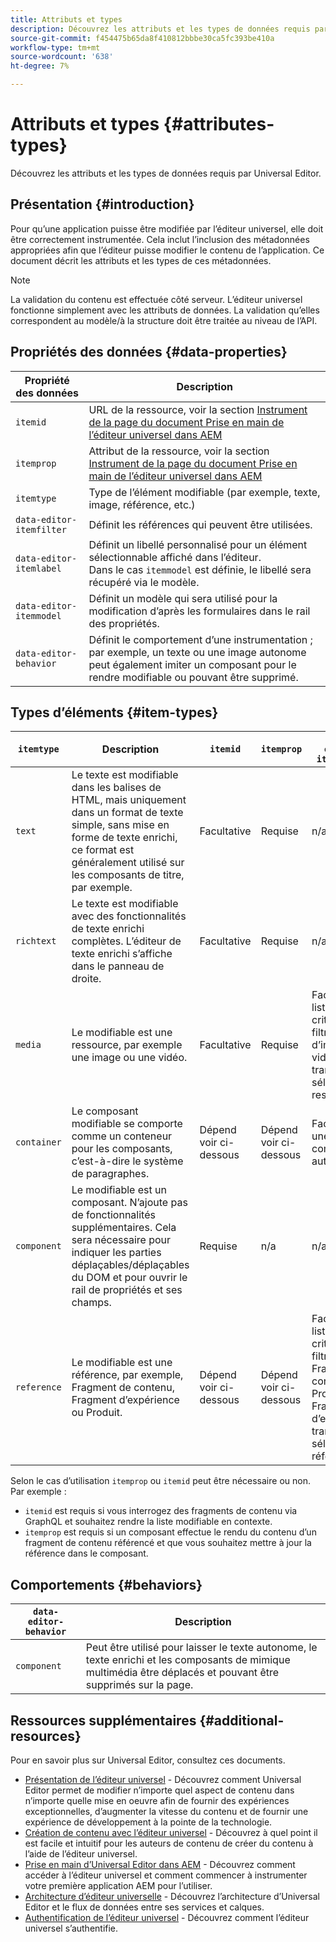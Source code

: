 ```yaml
---
title: Attributs et types
description: Découvrez les attributs et les types de données requis par Universal Editor.
source-git-commit: f454475b65da8f410812bbbe30ca5fc393be410a
workflow-type: tm+mt
source-wordcount: '638'
ht-degree: 7%

---
```



# Attributs et types {#attributes-types}

Découvrez les attributs et les types de données requis par Universal Editor.

## Présentation {#introduction}

Pour qu’une application puisse être modifiée par l’éditeur universel, elle doit être correctement instrumentée. Cela inclut l’inclusion des métadonnées appropriées afin que l’éditeur puisse modifier le contenu de l’application. Ce document décrit les attributs et les types de ces métadonnées.

>[!NOTE]
>
>La validation du contenu est effectuée côté serveur. L’éditeur universel fonctionne simplement avec les attributs de données. La validation qu’elles correspondent au modèle/à la structure doit être traitée au niveau de l’API.

## Propriétés des données {#data-properties}

| Propriété des données | Description |
|---|---|
| `itemid` | URL de la ressource, voir la section [Instrument de la page du document Prise en main de l’éditeur universel dans AEM](getting-started.md#instrument-thepage) |
| `itemprop` | Attribut de la ressource, voir la section [Instrument de la page du document Prise en main de l’éditeur universel dans AEM](getting-started.md#instrument-thepage) |
| `itemtype` | Type de l’élément modifiable (par exemple, texte, image, référence, etc.) |
| `data-editor-itemfilter` | Définit les références qui peuvent être utilisées. |
| `data-editor-itemlabel` | Définit un libellé personnalisé pour un élément sélectionnable affiché dans l’éditeur. <br>Dans le cas `itemmodel` est définie, le libellé sera récupéré via le modèle. |
| `data-editor-itemmodel` | Définit un modèle qui sera utilisé pour la modification d’après les formulaires dans le rail des propriétés. |
| `data-editor-behavior` | Définit le comportement d’une instrumentation ; par exemple, un texte ou une image autonome peut également imiter un composant pour le rendre modifiable ou pouvant être supprimé. |

## Types d’éléments {#item-types}

| `itemtype` | Description | `itemid` | `itemprop` | `data-editor-itemfilter` | `data-editor-itemlabel` | `data-editor-itemmodel` | `data-editor-behvior` |
|---|---|---|---|---|---|---|---|
| `text` | Le texte est modifiable dans les balises de HTML, mais uniquement dans un format de texte simple, sans mise en forme de texte enrichi, ce format est généralement utilisé sur les composants de titre, par exemple. | Facultative | Requise | n/a | Facultative | n/a | Facultative |
| `richtext` | Le texte est modifiable avec des fonctionnalités de texte enrichi complètes. L’éditeur de texte enrichi s’affiche dans le panneau de droite. | Facultative | Requise | n/a | Facultative | n/a | Facultative |
| `media` | Le modifiable est une ressource, par exemple une image ou une vidéo. | Facultative | Requise | Facultatif<br>liste des critères de filtre d’image ou vidéo transmis au sélecteur de ressources | Facultative | n/a | Facultative |
| `container` | Le composant modifiable se comporte comme un conteneur pour les composants, c’est-à-dire le système de paragraphes. | Dépend <br>voir ci-dessous | Dépend <br>voir ci-dessous | Facultatif<br>une liste des composants autorisés ; | Facultative | n/a | n/a |
| `component` | Le modifiable est un composant. N’ajoute pas de fonctionnalités supplémentaires. Cela sera nécessaire pour indiquer les parties déplaçables/déplaçables du DOM et pour ouvrir le rail de propriétés et ses champs. | Requise | n/a | n/a | Facultative | Facultative | n/a |
| `reference` | Le modifiable est une référence, par exemple, Fragment de contenu, Fragment d’expérience ou Produit. | Dépend <br>voir ci-dessous | Dépend <br>voir ci-dessous | Facultatif<br>liste des critères de filtre Fragment de contenu, Produit ou Fragment d’expérience transmis au sélecteur de référence | Facultative | Facultative | n/a |

Selon le cas d’utilisation `itemprop` ou `itemid` peut être nécessaire ou non. Par exemple :

* `itemid` est requis si vous interrogez des fragments de contenu via GraphQL et souhaitez rendre la liste modifiable en contexte.
* `itemprop` est requis si un composant effectue le rendu du contenu d’un fragment de contenu référencé et que vous souhaitez mettre à jour la référence dans le composant.

## Comportements {#behaviors}

| `data-editor-behavior` | Description |
|---|---|
| `component` | Peut être utilisé pour laisser le texte autonome, le texte enrichi et les composants de mimique multimédia être déplacés et pouvant être supprimés sur la page. |

## Ressources supplémentaires {#additional-resources}

Pour en savoir plus sur Universal Editor, consultez ces documents.

* [Présentation de l’éditeur universel](introduction.md) - Découvrez comment Universal Editor permet de modifier n’importe quel aspect de contenu dans n’importe quelle mise en oeuvre afin de fournir des expériences exceptionnelles, d’augmenter la vitesse du contenu et de fournir une expérience de développement à la pointe de la technologie.
* [Création de contenu avec l’éditeur universel](authoring.md) - Découvrez à quel point il est facile et intuitif pour les auteurs de contenu de créer du contenu à l’aide de l’éditeur universel.
* [Prise en main d’Universal Editor dans AEM](getting-started.md) - Découvrez comment accéder à l’éditeur universel et comment commencer à instrumenter votre première application AEM pour l’utiliser.
* [Architecture d’éditeur universelle](architecture.md) - Découvrez l’architecture d’Universal Editor et le flux de données entre ses services et calques.
* [Authentification de l’éditeur universel](authentication.md) - Découvrez comment l’éditeur universel s’authentifie.
